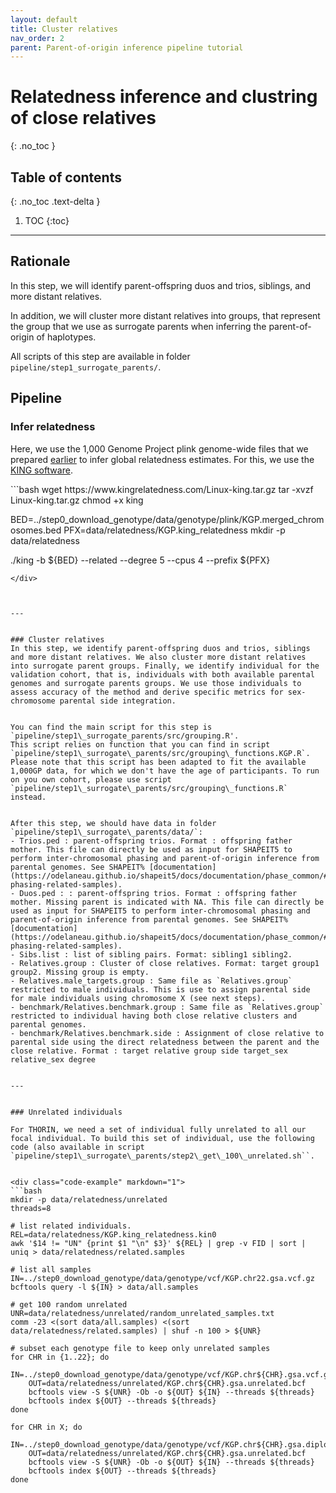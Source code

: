 ```yaml
---
layout: default
title: Cluster relatives
nav_order: 2
parent: Parent-of-origin inference pipeline tutorial
---
```

# Relatedness inference and clustring of close relatives
{: .no_toc }

## Table of contents
{: .no_toc .text-delta }

1. TOC
{:toc}

---



## Rationale
In this step, we will identify parent-offspring duos and trios, siblings, and more distant relatives.

In addition, we will cluster more distant relatives into groups, that represent the group that we use as surrogate parents when inferring the parent-of-origin of haplotypes.

All scripts of this step are available in folder `pipeline/step1_surrogate_parents/`.

## Pipeline

### Infer relatedness

Here, we use the 1,000 Genome Project plink genome-wide files that we prepared [earlier](https://rjhfmstr.github.io/THORIN/docs/tutorials/data_download.html) to infer global relatedness estimates. For this, we use the [KING software](https://www.kingrelatedness.com/). 

<div class="code-example" markdown="1">
```bash
wget https://www.kingrelatedness.com/Linux-king.tar.gz
tar -xvzf Linux-king.tar.gz
chmod +x king

BED=../step0_download_genotype/data/genotype/plink/KGP.merged_chromosomes.bed
PFX=data/relatedness/KGP.king_relatedness
mkdir -p data/relatedness

./king -b ${BED} --related --degree 5 --cpus 4 --prefix ${PFX}
```
</div>



---


### Cluster relatives
In this step, we identify parent-offspring duos and trios, siblings and more distant relatives. We also cluster more distant relatives into surrogate parent groups. Finally, we identify individual for the validation cohort, that is, individuals with both available parental genomes and surrogate parents groups. We use those individuals to assess accuracy of the method and derive specific metrics for sex-chromosome parental side integration.


You can find the main script for this step is `pipeline/step1\_surrogate_parents/src/grouping.R'.
This script relies on function that you can find in script `pipeline/step1\_surrogate\_parents/src/grouping\_functions.KGP.R`. Please note that this script has been adapted to fit the available 1,000GP data, for which we don't have the age of participants. To run on you own cohort, please use script `pipeline/step1\_surrogate\_parents/src/grouping\_functions.R` instead.


After this step, we should have data in folder `pipeline/step1\_surrogate\_parents/data/`:
- Trios.ped : parent-offspring trios. Format : offspring father mother. This file can directly be used as input for SHAPEIT5 to perform inter-chromosomal phasing and parent-of-origin inference from parental genomes. See SHAPEIT% [documentation](https://odelaneau.github.io/shapeit5/docs/documentation/phase_common/#usage2-phasing-related-samples).
- Duos.ped : : parent-offspring trios. Format : offspring father mother. Missing parent is indicated with NA. This file can directly be used as input for SHAPEIT5 to perform inter-chromosomal phasing and parent-of-origin inference from parental genomes. See SHAPEIT% [documentation](https://odelaneau.github.io/shapeit5/docs/documentation/phase_common/#usage2-phasing-related-samples).
- Sibs.list : list of sibling pairs. Format: sibling1 sibling2.
- Relatives.group : Cluster of close relatives. Format: target group1 group2. Missing group is empty.
- Relatives.male_targets.group : Same file as `Relatives.group` restricted to male individuals. This is use to assign parental side for male individuals using chromosome X (see next steps).
- benchmark/Relatives.benchmark.group : Same file as `Relatives.group` restricted to individual having both close relative clusters and parental genomes.
- benchmark/Relatives.benchmark.side : Assignment of close relative to parental side using the direct relatedness between the parent and the close relative. Format : target relative group side target_sex relative_sex degree


---


### Unrelated individuals

For THORIN, we need a set of individual fully unrelated to all our focal individual. To build this set of individual, use the following code (also available in script `pipeline/step1\_surrogate\_parents/step2\_get\_100\_unrelated.sh``.


<div class="code-example" markdown="1">
```bash
mkdir -p data/relatedness/unrelated
threads=8

# list related individuals.
REL=data/relatedness/KGP.king_relatedness.kin0
awk '$14 != "UN" {print $1 "\n" $3}' ${REL} | grep -v FID | sort | uniq > data/relatedness/related.samples

# list all samples
IN=../step0_download_genotype/data/genotype/vcf/KGP.chr22.gsa.vcf.gz
bcftools query -l ${IN} > data/all.samples

# get 100 random unrelated
UNR=data/relatedness/unrelated/random_unrelated_samples.txt
comm -23 <(sort data/all.samples) <(sort data/relatedness/related.samples) | shuf -n 100 > ${UNR}

# subset each genotype file to keep only unrelated samples
for CHR in {1..22}; do
	IN=../step0_download_genotype/data/genotype/vcf/KGP.chr${CHR}.gsa.vcf.gz
	OUT=data/relatedness/unrelated/KGP.chr${CHR}.gsa.unrelated.bcf
	bcftools view -S ${UNR} -Ob -o ${OUT} ${IN} --threads ${threads}
	bcftools index ${OUT} --threads ${threads}
done

for CHR in X; do
	IN=../step0_download_genotype/data/genotype/vcf/KGP.chr${CHR}.gsa.diploidized.bcf
	OUT=data/relatedness/unrelated/KGP.chr${CHR}.gsa.unrelated.bcf
	bcftools view -S ${UNR} -Ob -o ${OUT} ${IN} --threads ${threads}
	bcftools index ${OUT} --threads ${threads}
done
```
</div>




